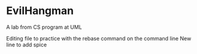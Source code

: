 # EvilHangman
A lab from CS program at UML 


Editing file to practice with the rebase command on the command line 
New line to add spice 
